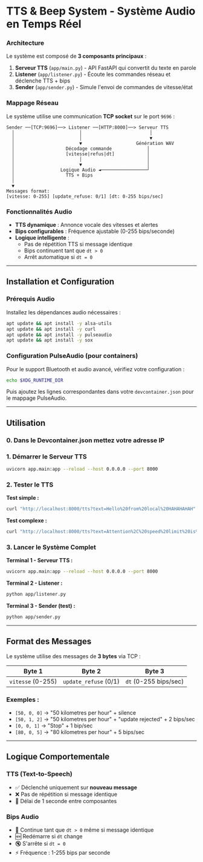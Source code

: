 # TTS & Beep System - Système Audio en Temps Réel



###  Architecture

Le système est composé de **3 composants principaux** :

1. **Serveur TTS** (`app/main.py`) - API FastAPI qui convertit du texte en parole
2. **Listener** (`app/listener.py`) - Écoute les commandes réseau et déclenche TTS + bips
3. **Sender** (`app/sender.py`) - Simule l'envoi de commandes de vitesse/état

###  Mappage Réseau

Le système utilise une communication **TCP socket** sur le port `9696` :

```
Sender ──[TCP:9696]──> Listener ──[HTTP:8000]──> Serveur TTS
  │                        │                         │
  │                        │                         ▼
  │                        ▼                    Génération WAV
  │                   Décodage commande             │
  │                   [vitesse|refus|dt]            │
  │                        │                        │
  │                        ▼                        │
  │                 Logique Audio ◄─────────────────┘
  │                   TTS + Bips
  │
  ▼
Messages format:
[vitesse: 0-255] [update_refuse: 0/1] [dt: 0-255 bips/sec]
```

###  Fonctionnalités Audio

- **TTS dynamique** : Annonce vocale des vitesses et alertes
- **Bips configurables** : Fréquence ajustable (0-255 bips/seconde)
- **Logique intelligente** :
  - Pas de répétition TTS si message identique
  - Bips continuent tant que `dt > 0`
  - Arrêt automatique si `dt = 0`

---

##  Installation et Configuration

### Prérequis Audio

Installez les dépendances audio nécessaires :

```bash
apt update && apt install -y alsa-utils
apt update && apt install -y curl
apt update && apt install -y pulseaudio
apt update && apt install -y sox
```

### Configuration PulseAudio (pour containers)

Pour le support Bluetooth et audio avancé, vérifiez votre configuration :

```bash
echo $XDG_RUNTIME_DIR
```

Puis ajoutez les lignes correspondantes dans votre `devcontainer.json` pour le mappage PulseAudio.

---

##  Utilisation

### 0. Dans le Devcontainer.json mettez votre adresse IP 

### 1. Démarrer le Serveur TTS

```bash
uvicorn app.main:app --reload --host 0.0.0.0 --port 8000
```

### 2. Tester le TTS

**Test simple :**
```bash
curl "http://localhost:8000/tts?text=Hello%20from%20local%20HAHAHAHAH" --output speech.wav
```

**Test complexe :**
```bash
curl "http://localhost:8000/tts?text=Attention%2C%20speed%20limit%20is%2030%20kilometres%20per%20hour.%20Please%2C%20slow%20down%20immediately%21" --output speech.wav
```

### 3. Lancer le Système Complet

**Terminal 1 - Serveur TTS :**
```bash
uvicorn app.main:app --reload --host 0.0.0.0 --port 8000
```

**Terminal 2 - Listener :**
```bash
python app/listener.py
```

**Terminal 3 - Sender (test) :**
```bash
python app/sender.py
```

---

##  Format des Messages

Le système utilise des messages de **3 bytes** via TCP :

| Byte 1 | Byte 2 | Byte 3 |
|--------|---------|---------|
| `vitesse` (0-255) | `update_refuse` (0/1) | `dt` (0-255 bips/sec) |

### Exemples :
- `[50, 0, 0]` → "50 kilometres per hour" + silence
- `[50, 1, 2]` → "50 kilometres per hour" + "update rejected" + 2 bips/sec
- `[0, 0, 1]` → "Stop" + 1 bip/sec
- `[80, 0, 5]` → "80 kilometres per hour" + 5 bips/sec

---

##  Logique Comportementale

### TTS (Text-to-Speech)
- ✅ Déclenché uniquement sur **nouveau message**
- ❌ Pas de répétition si message identique
- 🔄 Délai de 1 seconde entre composantes

### Bips Audio
- 🔄 Continue tant que `dt > 0` même si message identique
- 🆕 Redémarre si `dt` change
- 🔇 S'arrête si `dt = 0`
- ⚡ Fréquence : 1-255 bips par seconde





```


